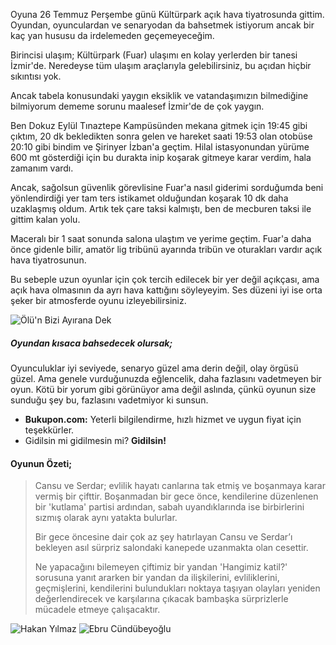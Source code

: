 ﻿Oyuna 26 Temmuz Perşembe günü Kültürpark açık hava tiyatrosunda gittim. Oyundan, oyunculardan ve senaryodan da bahsetmek istiyorum ancak bir kaç yan hususu da irdelemeden geçemeyeceğim.

Birincisi ulaşım; Kültürpark (Fuar) ulaşımı en kolay yerlerden bir tanesi İzmir'de. Neredeyse tüm ulaşım araçlarıyla gelebilirsiniz, bu açıdan hiçbir sıkıntısı yok.

Ancak tabela konusundaki yaygın eksiklik ve vatandaşımızın bilmediğine bilmiyorum dememe sorunu maalesef İzmir'de de çok yaygın.

Ben Dokuz Eylül Tınaztepe Kampüsünden mekana gitmek için 19:45 gibi çıktım, 20 dk bekledikten sonra gelen ve hareket saati 19:53 olan otobüse 20:10 gibi bindim ve Şirinyer İzban'a geçtim. Hilal istasyonundan yürüme 600 mt gösterdiği için bu durakta inip koşarak gitmeye karar verdim, hala zamanım vardı.

Ancak, sağolsun güvenlik görevlisine Fuar'a nasıl giderimi sorduğumda beni yönlendirdiği yer tam ters istikamet olduğundan koşarak 10 dk daha uzaklaşmış oldum. Artık tek çare taksi kalmıştı, ben de mecburen taksi ile gittim kalan yolu.

Maceralı bir 1 saat sonunda salona ulaştım ve yerime geçtim. Fuar'a daha önce gidenle bilir, amatör lig tribünü ayarında tribün ve oturakları vardır açık hava tiyatrosunun.

Bu sebeple uzun oyunlar için çok tercih edilecek bir yer değil açıkçası, ama açık hava olmasının da ayrı hava kattığını söyleyeyim. Ses düzeni iyi ise orta şeker bir atmosferde oyunu izleyebilirsiniz.

<p class="text-center"><img class="img-fluid" title="Ölü'n Bizi Ayırana Dek" src="http://blog.asozyurt.com/img/olunBiziAyiranaDekSahne.jpg" /></p>

##### Oyundan kısaca bahsedecek olursak;

Oyunculuklar iyi seviyede, senaryo güzel ama derin değil, olay örgüsü güzel. Ama genele vurduğunuzda eğlencelik, daha fazlasını vadetmeyen bir oyun.
Kötü bir yorum gibi görünüyor ama değil aslında, çünkü oyunun size sunduğu şey bu, fazlasını vadetmiyor ki sunsun.

- **Bukupon.com:** Yeterli bilgilendirme, hızlı hizmet ve uygun fiyat için teşekkürler.
- Gidilsin mi gidilmesin mi? **Gidilsin!**

#### Oyunun Özeti;
> Cansu ve Serdar; evlilik hayatı canlarına tak etmiş ve boşanmaya karar vermiş bir çifttir. Boşanmadan bir gece önce, kendilerine düzenlenen bir 'kutlama' partisi ardından, sabah uyandıklarında ise birbirlerini sızmış olarak aynı yatakta bulurlar.
>
> Bir gece öncesine dair çok az şey hatırlayan Cansu ve Serdar’ı bekleyen asıl sürpriz salondaki kanepede uzanmakta olan cesettir.
>
> Ne yapacağını bilemeyen çiftimiz bir yandan 'Hangimiz katil?' sorusuna yanıt ararken bir yandan da ilişkilerini, evliliklerini, geçmişlerini, kendilerini bulundukları noktaya taşıyan olayları yeniden değerlendirecek ve karşılarına çıkacak bambaşka sürprizlerle mücadele etmeye çalışacaktır.

<p class="text-center">
    <img class="img-fluid" title="Hakan Yılmaz" src="http://blog.asozyurt.com/img/hakanYilmaz.jpg" />
    <img class="img-fluid" title="Ebru Cündübeyoğlu" src="http://blog.asozyurt.com/img/ebruCundubeyoglu.jpg" />
</p>
